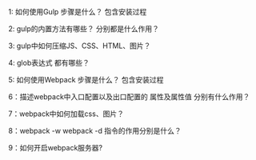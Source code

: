 1: 如何使用Gulp 步骤是什么？ 包含安装过程

2: gulp的内置方法有哪些？ 分别都是什么作用？

3: gulp中如何压缩JS、CSS、HTML、图片？

4: glob表达式 都有哪些？

5: 如何使用Webpack  步骤是什么？ 包含安装过程

6：描述webpack中入口配置以及出口配置的 属性及属性值 分别有什么作用？

7：webpack中如何加载css、图片？

8：webpack -w  webpack -d 指令的作用分别是什么？

9：如何开启webpack服务器?
